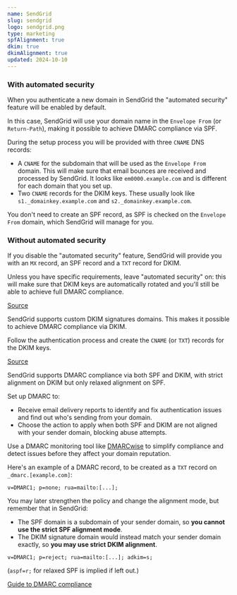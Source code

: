 ```yaml
---
name: SendGrid
slug: sendgrid
logo: sendgrid.png
type: marketing
spfAlignment: true
dkim: true
dkimAlignment: true
updated: 2024-10-10
---
```


<script>
  import DotsBadge from '$lib/mdsvex/dots-badge.svelte';
</script>
<Block title="SPF">

### With automated security

When you authenticate a new domain in SendGrid the "automated security" feature will be enabled by default.

In this case, SendGrid will use your domain name in the `Envelope From` (or `Return-Path`), making it possible to achieve DMARC compliance via SPF.

During the setup process you will be provided with three `CNAME` DNS records:

- A `CNAME` for the subdomain that will be used as the `Envelope From` domain. This will make sure that email bounces are received and processed by SendGrid. It looks like `em0000.example.com` and is different for each domain that you set up.
- Two `CNAME` records for the DKIM keys. These usually look like `s1._domainkey.example.com` and `s2._domainkey.example.com`.

You don't need to create an SPF record, as SPF is checked on the `Envelope From` domain, which SendGrid will manage for you.

### Without automated security

If you disable the "automated security" feature, SendGrid will provide you with an `MX` record, an SPF record and a `TXT` record for DKIM.

Unless you have specific requirements, leave "automated security" on: this will make sure that DKIM keys are automatically rotated and you'll still be able to achieve full DMARC compliance.

[Source](https://www.twilio.com/docs/sendgrid/ui/account-and-settings/how-to-set-up-domain-authentication)

</Block>

<Block title="DKIM">

SendGrid supports custom DKIM signatures domains. This makes it possible to achieve DMARC compliance via DKIM.

Follow the authentication process and create the `CNAME` (or `TXT`) records for the DKIM keys.

[Source](https://www.twilio.com/docs/sendgrid/ui/account-and-settings/how-to-set-up-domain-authentication)

</Block>

<Block title="DMARC">

SendGrid supports DMARC compliance via both SPF and DKIM, with strict alignment on DKIM but only relaxed alignment on SPF.

Set up DMARC to:

- Receive email delivery reports to identify and fix authentication issues and find out who's sending from your domain.
- Choose the action to apply when both SPF and DKIM are not aligned with your sender domain, blocking abuse attempts.

Use a DMARC monitoring tool like [DMARCwise](https://dmarcwise.io) to simplify compliance and detect issues before they affect your domain reputation.

Here's an example of a DMARC record, to be created as a `TXT` record on `_dmarc.[example.com]`:

```
v=DMARC1; p=none; rua=mailto:[...];
```

You may later strengthen the policy and change the alignment mode, but remember that in SendGrid:

- The SPF domain is a subdomain of your sender domain, so **you cannot use the strict SPF alignment mode**.
- The DKIM signature domain would instead match your sender domain exactly, so **you may use strict DKIM alignment**.

```
v=DMARC1; p=reject; rua=mailto:[...]; adkim=s;
```

(`aspf=r;` for relaxed SPF is implied if left out.)

[Guide to DMARC compliance](https://dmarcwise.io/docs/guide-to-dmarc-compliance)

</Block>
